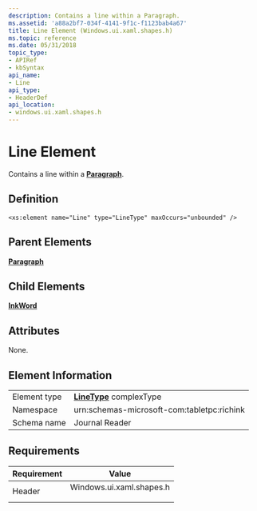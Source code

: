 ```yaml
---
description: Contains a line within a Paragraph.
ms.assetid: 'a88a2bf7-034f-4141-9f1c-f1123bab4a67'
title: Line Element (Windows.ui.xaml.shapes.h)
ms.topic: reference
ms.date: 05/31/2018
topic_type: 
- APIRef
- kbSyntax
api_name: 
- Line
api_type: 
- HeaderDef
api_location: 
- windows.ui.xaml.shapes.h
---
```


# Line Element

Contains a line within a [**Paragraph**](paragraph-element.md).

## Definition

``` syntax
<xs:element name="Line" type="LineType" maxOccurs="unbounded" />
```

## Parent Elements

[**Paragraph**](paragraph-element.md)

## Child Elements

[**InkWord**](inkword-element.md)

## Attributes

None.

## Element Information



|              |                                                       |
|--------------|-------------------------------------------------------|
| Element type | [**LineType**](linetype-complex-type.md) complexType |
| Namespace    | urn:schemas-microsoft-com:tabletpc:richink            |
| Schema name  | Journal Reader                                        |



 

## Requirements



| Requirement | Value |
|-------------------|-----------------------------------------------------------------------------------------------------|
| Header<br/> | <dl> <dt>Windows.ui.xaml.shapes.h</dt> </dl> |



 

 




